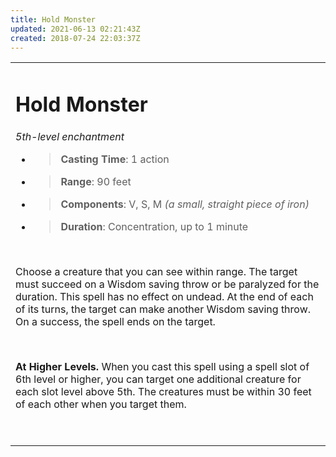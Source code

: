 ```yaml
---
title: Hold Monster
updated: 2021-06-13 02:21:43Z
created: 2018-07-24 22:03:37Z
---
```


<table><tbody><tr class="odd"><td><h1 id="hold-monster"><strong>Hold Monster</strong></h1><p><em>5th-level enchantment</em></p><ul><li><blockquote><p><strong>Casting Time</strong>: 1 action</p></blockquote></li><li><blockquote><p><strong>Range</strong>: 90 feet</p></blockquote></li><li><blockquote><p><strong>Components</strong>: V, S, M <em>(a small, straight piece of iron)</em></p></blockquote></li><li><blockquote><p><strong>Duration</strong>: Concentration, up to 1 minute</p></blockquote></li></ul><p> </p><p>Choose a creature that you can see within range. The target must succeed on a Wisdom saving throw or be paralyzed for the duration. This spell has no effect on undead. At the end of each of its turns, the target can make another Wisdom saving throw. On a success, the spell ends on the target.</p><p> </p><p><strong>At Higher Levels.</strong> When you cast this spell using a spell slot of 6th level or higher, you can target one additional creature for each slot level above 5th. The creatures must be within 30 feet of each other when you target them.</p><p> </p></td></tr></tbody></table>